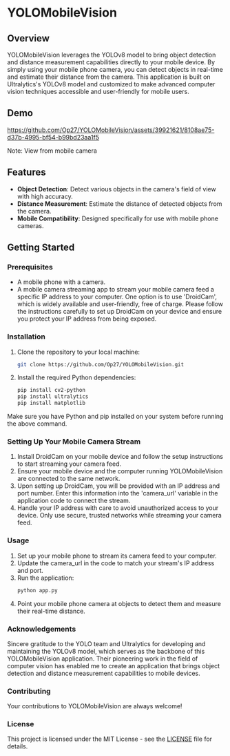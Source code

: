 # YOLOMobileVision

## Overview
YOLOMobileVision leverages the YOLOv8 model to bring object detection and distance measurement capabilities directly to your mobile device. By simply using your mobile phone camera, you can detect objects in real-time and estimate their distance from the camera. This application is built on Ultralytics's YOLOv8 model and customized to make advanced computer vision techniques accessible and user-friendly for mobile users.

## Demo 
https://github.com/Op27/YOLOMobileVision/assets/39921621/8108ae75-d37b-4995-bf54-b99bd23aa1f5

Note: View from mobile camera


## Features
- **Object Detection**: Detect various objects in the camera's field of view with high accuracy.
- **Distance Measurement**: Estimate the distance of detected objects from the camera.
- **Mobile Compatibility**: Designed specifically for use with mobile phone cameras.

## Getting Started
### Prerequisites
- A mobile phone with a camera.
- A mobile camera streaming app to stream your mobile camera feed a specific IP address to your computer. One option is to use 'DroidCam', which is widely available and user-friendly, free of charge. Please follow the instructions carefully to set up DroidCam on your device and ensure you protect your IP address from being exposed.


### Installation
1. Clone the repository to your local machine:
   ```bash
   git clone https://github.com/Op27/YOLOMobileVision.git
   ```
2. Install the required Python dependencies:
   ```bash
   pip install cv2-python
   pip install ultralytics
   pip install matplotlib
   ```
Make sure you have Python and pip installed on your system before running the above command.

### Setting Up Your Mobile Camera Stream
1. Install DroidCam on your mobile device and follow the setup instructions to start streaming your camera feed.
2. Ensure your mobile device and the computer running YOLOMobileVision are connected to the same network.
3. Upon setting up DroidCam, you will be provided with an IP address and port number. Enter this information into the 'camera_url' variable in the application code to connect the stream.
4. Handle your IP address with care to avoid unauthorized access to your device. Only use secure, trusted networks while streaming your camera feed.


### Usage
1. Set up your mobile phone to stream its camera feed to your computer.
2. Update the camera_url in the code to match your stream's IP address and port.
3. Run the application:
    ```bash
    python app.py
    ```
4. Point your mobile phone camera at objects to detect them and measure their real-time distance.

### Acknowledgements
Sincere gratitude to the YOLO team and Ultralytics for developing and maintaining the YOLOv8 model, which serves as the backbone of this YOLOMobileVision application. Their pioneering work in the field of computer vision has enabled me to create an application that brings object detection and distance measurement capabilities to mobile devices.

### Contributing
Your contributions to YOLOMobileVision are always welcome! 

### License
This project is licensed under the MIT License - see the [LICENSE](LICENSE) file for details.





